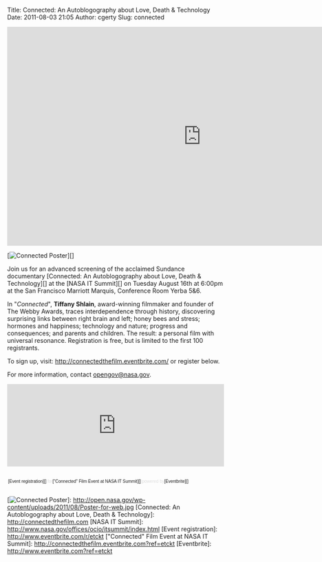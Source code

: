 Title: Connected: An Autoblogography about Love, Death & Technology
Date: 2011-08-03 21:05
Author: cgerty
Slug: connected

<iframe src="http://www.youtube.com/embed/eQmoRIVJnzQ?rel=0" height="510" width="900" allowfullscreen frameborder="0"></iframe>

[![Connected Poster][]][]

Join us for an advanced screening of the acclaimed Sundance documentary
[Connected: An Autoblogography about Love, Death & Technology][] at the
[NASA IT Summit][] on Tuesday August 16th at 6:00pm at the San Francisco
Marriott Marquis, Conference Room Yerba 5&6.

In "*Connected*", **Tiffany Shlain**, award-winning filmmaker and
founder of The Webby Awards, traces interdependence through history,
discovering surprising links between right brain and left; honey bees
and stress; hormones and happiness; technology and nature; progress and
consequences; and parents and children. The result: a personal film with
universal resonance. Registration is free, but is limited to the first
100 registrants.

To sign up, visit: <http://connectedthefilm.eventbrite.com/> or register
below.

For more information, contact opengov@nasa.gov.

<div style="width: 100%; text-align: left;">

<iframe src="http://www.eventbrite.com/tickets-external?eid=1997108405&amp;ref=etckt" height="192" width="100%" frameborder="0" marginwidth="5" marginheight="5" scrolling="auto"></iframe>
</p>
<div
style="font-family: Helvetica, Arial; font-size: 10px; padding: 5px 0 5px; margin: 2px; width: 100%; text-align: left;">

[Event registration][]<span style="color: #ddd;"> for</span>["Connected"
Film Event at NASA IT Summit][]<span style="color: #ddd;"> powered
by</span>[Eventbrite][]

</div>

</div>

  [Connected Poster]: http://open.nasa.gov/wp-content/uploads/2011/08/Poster-for-web-217x300.jpg
    "Connected Poster"
  [![Connected Poster][]]: http://open.nasa.gov/wp-content/uploads/2011/08/Poster-for-web.jpg
  [Connected: An Autoblogography about Love, Death & Technology]: http://connectedthefilm.com
  [NASA IT Summit]: http://www.nasa.gov/offices/ocio/itsummit/index.html
  [Event registration]: http://www.eventbrite.com/r/etckt
  ["Connected" Film Event at NASA IT Summit]: http://connectedthefilm.eventbrite.com?ref=etckt
  [Eventbrite]: http://www.eventbrite.com?ref=etckt
